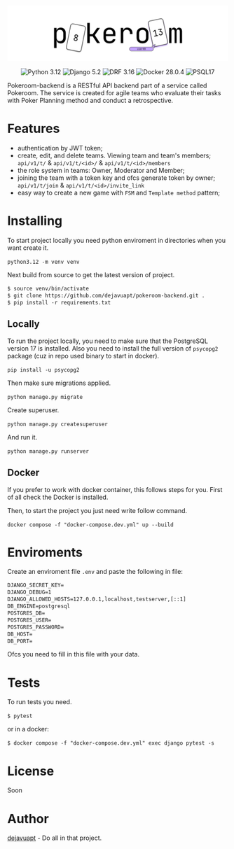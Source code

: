 <p align="center">
<picture>
  <img alt="Pokeroom" src="docs/images/pokeroom_logo.svg"/>
</picture>
</p>

<p align="center">
<img alt="Python 3.12" src="https://img.shields.io/badge/python-3.12.5-blue?logo=python&logoColor=fff"/>
<img alt="Django 5.2" src="https://img.shields.io/badge/Django-5.2-0D4B33?logo=django"/>
<img alt="DRF 3.16" src="https://img.shields.io/badge/DRF-3.16-A20000"/>
<img alt="Docker 28.0.4" src="https://img.shields.io/badge/Docker-28.0.4-2496ED?logo=docker&logoColor=fff"/>
<img alt="PSQL17" src="https://img.shields.io/badge/PostgreSQL-17-%23316192?logo=postgresql&logoColor=fff"/>
</p>

Pokeroom-backend is a RESTful API backend part of a service called Pokeroom. The service is created for agile teams who evaluate their tasks with Poker Planning method and conduct a retrospective.

# Features

- authentication by JWT token;
- create, edit, and delete teams. Viewing team and team's members;
   `api/v1/t/` & `api/v1/t/<id>/` & `api/v1/t/<id>/members`
- the role system in teams: Owner, Moderator and Member;
- joining the team with a token key and ofcs generate token by owner;
   `api/v1/t/join` & `api/v1/t/<id>/invite_link`
- easy way to create a new game with `FSM` and `Template method` pattern;

# Installing

To start project locally you need python enviroment in directories when you want create it.

`python3.12 -m venv venv`

Next build from source to get the latest version of project.

```
$ source venv/bin/activate
$ git clone https://github.com/dejavuapt/pokeroom-backend.git .
$ pip install -r requirements.txt
```

## Locally

To run the project locally, you need to make sure that the PostgreSQL version 17 is installed.
Also you need to install the full version of `psycopg2` package (cuz in repo used binary to start in docker).

`pip install -u psycopg2`

Then make sure migrations applied.

`python manage.py migrate`

Create superuser.

`python manage.py createsuperuser`

And run it.

`python manage.py runserver`

## Docker 

If you prefer to work with docker container, this follows steps for you. 
First of all check the Docker is installed.

Then, to start the project you just need write follow command.

`docker compose -f "docker-compose.dev.yml" up --build`

# Enviroments

Create an enviroment file `.env` and paste the following in file:

```
DJANGO_SECRET_KEY=
DJANGO_DEBUG=1
DJANGO_ALLOWED_HOSTS=127.0.0.1,localhost,testserver,[::1]
DB_ENGINE=postgresql
POSTGRES_DB=
POSTGRES_USER=
POSTGRES_PASSWORD=
DB_HOST=
DB_PORT=
```

Ofcs you need to fill in this file with your data.

# Tests

To run tests you need.

`$ pytest`

or in a docker:

`$ docker compose -f "docker-compose.dev.yml" exec django pytest -s`

# License

Soon

# Author

[dejavuapt](https://github.com/dejavuapt) - Do all in that project.

